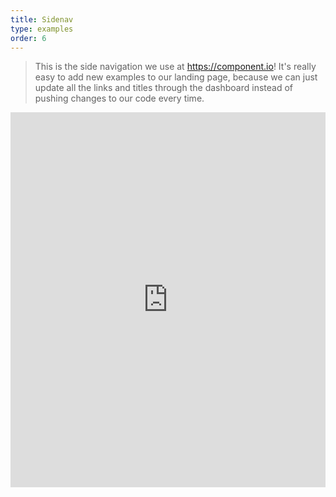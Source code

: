```yaml
---
title: Sidenav
type: examples
order: 6
---
```


> This is the side navigation we use at <a href="https://component.io">https://component.io</a>! It's really easy to add new examples to our landing page, because we can just update all the links and titles through the dashboard instead of pushing changes to our code every time.

<iframe width="100%" height="600" src="https://jsfiddle.net/component/x3x31prj/embedded/result,html,js,css" allowfullscreen="allowfullscreen" frameborder="0"></iframe>
